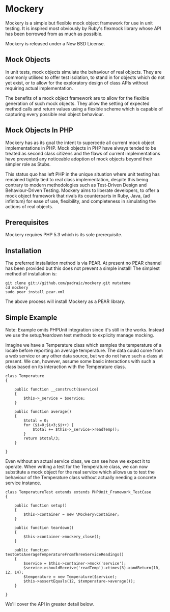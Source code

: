 Mockery
========

Mockery is a simple but flexible mock object framework for use in unit testing.
It is inspired most obviously by Ruby's flexmock library whose API has been
borrowed from as much as possible.

Mockery is released under a New BSD License.

Mock Objects
------------

In unit tests, mock objects simulate the behaviour of real objects. They are
commonly utilised to offer test isolation, to stand in for objects which do not
yet exist, or to allow for the exploratory design of class APIs without
requiring actual implementation.

The benefits of a mock object framework are to allow for the flexible generation
of such mock objects. They allow the setting of expected method calls and
return values using a flexible scheme which is capable of capturing every
possible real object behaviour.

Mock Objects In PHP
-------------------

Mockery has as its goal the intent to supercede all current mock object
implementations in PHP. Mock objects in PHP have always tended to be treated
as second class citizens and the flaws of current implementations have prevented
any noticeable adoption of mock objects beyond their simpler role as Stubs.

This status quo has left PHP in the unique situation where unit testing has
remained tightly tied to real class implementation, despite this being contrary
to modern methodologies such as Test-Driven Design and Behaviour-Driven Testing.
Mockery aims to liberate developers, to offer a mock object framework that rivals
its counterparts in Ruby, Java, (ad infinitum) for ease of use, flexibility,
and completeness in simulating the actions of real objects.

Prerequisites
-------------

Mockery requires PHP 5.3 which is its sole prerequisite.

Installation
------------

The preferred installation method is via PEAR. At present no PEAR channel
has been provided but this does not prevent a simple install! The simplest
method of installation is:

    git clone git://github.com/padraic/mockery.git mutateme
    cd mockery
    sudo pear install pear.xml

The above process will install Mockery as a PEAR library.

Simple Example
--------------

Note: Example omits PHPUnit integration since it's still in the works. Instead
we use the setup/teardown test methods to explicity manage mocking.

Imagine we have a Temperature class which samples the temperature of a locale
before reporting an average temperature. The data could come from a web service
or any other data source, but we do not have such a class at present. We can,
however, assume some basic interactions with such a class based on its interaction
with the Temperature class.

    class Temperature
    {

        public function __construct($service)
        {
            $this->_service = $service;
        }
        
        public function average()
        {
            $total = 0;
            for ($i=0;$i<3;$i++) {
                $total += $this->_service->readTemp();
            }
            return $total/3;
        }
        
    }
    
Even without an actual service class, we can see how we expect it to operate.
When writing a test for the Temperature class, we can now substitute a mock
object for the real service which allows us to test the behaviour of the
Temperature class without actually needing a concrete service instance.

    class TemperatureTest extends extends PHPUnit_Framework_TestCase
    {

        public function setup()
        {
            $this->container = new \Mockery\Container;
        }
        
        public function teardown()
        {
            $this->container->mockery_close();
        }
        
        public function testGetsAverageTemperatureFromThreeServiceReadings()
        {
            $service = $this->container->mock('service');
            $service->shouldReceive('readTemp')->times(3)->andReturn(10, 12, 14);
            $temperature = new Temperature($service);
            $this->assertEquals(12, $temperature->average());
        }

    }

We'll cover the API in greater detail below.

    


